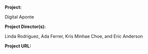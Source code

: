 **Project:**

Digital Aponte

**Project Director(s):**

Linda Rodriguez, Ada Ferrer, Kris Minhae Choe, and Eric Anderson

**Project URL:**

